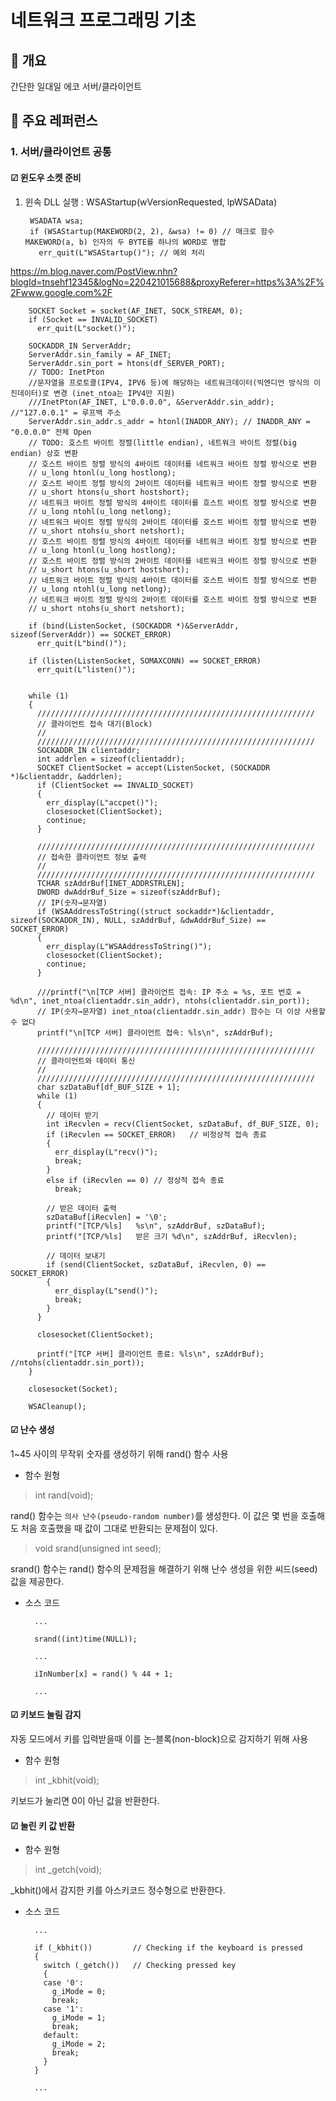 # 네트워크 프로그래밍 기초
## 📢 개요
  간단한 일대일 에코 서버/클라이언트

## 📌 주요 레퍼런스
### 1. 서버/클라이언트 공통
#### ☑ 윈도우 소켓 준비

1. 윈속 DLL 실행 : WSAStartup(wVersionRequested, lpWSAData)

        WSADATA wsa;
        if (WSAStartup(MAKEWORD(2, 2), &wsa) != 0) // 매크로 함수 MAKEWORD(a, b) 인자의 두 BYTE를 하나의 WORD로 병합
          err_quit(L"WSAStartup()"); // 예외 처리

https://m.blog.naver.com/PostView.nhn?blogId=tnsehf12345&logNo=220421015688&proxyReferer=https%3A%2F%2Fwww.google.com%2F

        SOCKET Socket = socket(AF_INET, SOCK_STREAM, 0);
        if (Socket == INVALID_SOCKET) 
          err_quit(L"socket()");

        SOCKADDR_IN ServerAddr;
        ServerAddr.sin_family = AF_INET;
        ServerAddr.sin_port = htons(df_SERVER_PORT);
        // TODO: InetPton
        //문자열을 프로토콜(IPV4, IPV6 등)에 해당하는 네트워크데이터(빅엔디언 방식의 이진데이터)로 변경 (inet_ntoa는 IPV4만 지원)
        ///InetPton(AF_INET, L"0.0.0.0", &ServerAddr.sin_addr); //"127.0.0.1" = 루프백 주소
        ServerAddr.sin_addr.s_addr = htonl(INADDR_ANY);	// INADDR_ANY = "0.0.0.0" 전체 Open
        // TODO: 호스트 바이트 정렬(little endian), 네트워크 바이트 정렬(big endian) 상호 변환
        // 호스트 바이트 정렬 방식의 4바이트 데이터를 네트워크 바이트 정렬 방식으로 변환
        // u_long htonl(u_long hostlong); 
        // 호스트 바이트 정렬 방식의 2바이트 데이터를 네트워크 바이트 정렬 방식으로 변환
        // u_short htons(u_short hostshort);
        // 네트워크 바이트 정렬 방식의 4바이트 데이터를 호스트 바이트 정렬 방식으로 변환
        // u_long ntohl(u_long netlong);
        // 네트워크 바이트 정렬 방식의 2바이트 데이터를 호스트 바이트 정렬 방식으로 변환
        // u_short ntohs(u_short netshort);
        // 호스트 바이트 정렬 방식의 4바이트 데이터를 네트워크 바이트 정렬 방식으로 변환
        // u_long htonl(u_long hostlong); 
        // 호스트 바이트 정렬 방식의 2바이트 데이터를 네트워크 바이트 정렬 방식으로 변환
        // u_short htons(u_short hostshort);
        // 네트워크 바이트 정렬 방식의 4바이트 데이터를 호스트 바이트 정렬 방식으로 변환
        // u_long ntohl(u_long netlong);
        // 네트워크 바이트 정렬 방식의 2바이트 데이터를 호스트 바이트 정렬 방식으로 변환
        // u_short ntohs(u_short netshort);

        if (bind(ListenSocket, (SOCKADDR *)&ServerAddr, sizeof(ServerAddr)) == SOCKET_ERROR)
          err_quit(L"bind()");

        if (listen(ListenSocket, SOMAXCONN) == SOCKET_ERROR) 
          err_quit(L"listen()");


        while (1)
        {
          //////////////////////////////////////////////////////////////
          // 클라이언트 접속 대기(Block)
          //
          //////////////////////////////////////////////////////////////
          SOCKADDR_IN clientaddr;
          int addrlen = sizeof(clientaddr);
          SOCKET ClientSocket = accept(ListenSocket, (SOCKADDR *)&clientaddr, &addrlen);
          if (ClientSocket == INVALID_SOCKET)
          {
            err_display(L"accpet()");
            closesocket(ClientSocket);
            continue;
          }

          //////////////////////////////////////////////////////////////
          // 접속한 클라이언트 정보 출력
          //
          //////////////////////////////////////////////////////////////
          TCHAR szAddrBuf[INET_ADDRSTRLEN];
          DWORD dwAddrBuf_Size = sizeof(szAddrBuf);
          // IP(숫자→문자열)
          if (WSAAddressToString((struct sockaddr*)&clientaddr, sizeof(SOCKADDR_IN), NULL, szAddrBuf, &dwAddrBuf_Size) == SOCKET_ERROR)
          {
            err_display(L"WSAAddressToString()");
            closesocket(ClientSocket);
            continue;
          }

          ///printf("\n[TCP 서버] 클라이언트 접속: IP 주소 = %s, 포트 번호 = %d\n", inet_ntoa(clientaddr.sin_addr), ntohs(clientaddr.sin_port)); 
          // IP(숫자→문자열) inet_ntoa(clientaddr.sin_addr) 함수는 더 이상 사용할 수 없다
          printf("\n[TCP 서버] 클라이언트 접속: %ls\n", szAddrBuf);

          //////////////////////////////////////////////////////////////
          // 클라이언트와 데이터 통신
          //
          //////////////////////////////////////////////////////////////
          char szDataBuf[df_BUF_SIZE + 1];
          while (1)
          {
            // 데이터 받기
            int iRecvlen = recv(ClientSocket, szDataBuf, df_BUF_SIZE, 0);
            if (iRecvlen == SOCKET_ERROR)	// 비정상적 접속 종료
            {
              err_display(L"recv()");
              break;
            }
            else if (iRecvlen == 0)	// 정상적 접속 종료
              break;

            // 받은 데이터 출력
            szDataBuf[iRecvlen] = '\0';
            printf("[TCP/%ls]	%s\n", szAddrBuf, szDataBuf);
            printf("[TCP/%ls]	받은 크기 %d\n", szAddrBuf, iRecvlen);

            // 데이터 보내기
            if (send(ClientSocket, szDataBuf, iRecvlen, 0) == SOCKET_ERROR)
            {
              err_display(L"send()");
              break;
            }
          }

          closesocket(ClientSocket);

          printf("[TCP 서버] 클라이언트 종료: %ls\n", szAddrBuf); //ntohs(clientaddr.sin_port));
        }

        closesocket(Socket);
        
        WSACleanup();



#### ☑ 난수 생성

 1~45 사이의 무작위 숫자를 생성하기 위해 rand() 함수 사용

 - 함수 원형
 >int rand(void);

 rand() 함수는 `의사 난수(pseudo-random number)`를 생성한다. 이 값은 몇 번을 호출해도 처음 호출했을 때 값이 그대로 반환되는 문제점이 있다.

 >void srand(unsigned int seed);

 srand() 함수는 rand() 함수의 문제점을 해결하기 위해 난수 생성을 위한 씨드(seed) 값을 제공한다.


 - 소스 코드

         ...

         srand((int)time(NULL));

         ...
  
         iInNumber[x] = rand() % 44 + 1;

         ...


 #### ☑ 키보드 눌림 감지
 
  자동 모드에서 키를 입력받을때 이를 논-블록(non-block)으로 감지하기 위해 사용
 
  - 함수 원형
  >int _kbhit(void);

 키보드가 눌리면 0이 아닌 값을 반환한다.

  #### ☑ 눌린 키 값 반환
  
   - 함수 원형
   >int _getch(void);
 
  _kbhit()에서 감지한 키를 아스키코드 정수형으로 반환한다.
  

 
  - 소스 코드
 
          ...
 
          if (_kbhit())			// Checking if the keyboard is pressed
          {
            switch (_getch())	// Checking pressed key
            {
            case '0':
              g_iMode = 0;
              break;
            case '1':
              g_iMode = 1;
              break;
            default:
              g_iMode = 2;
              break;
            }
          }
 
          ...
